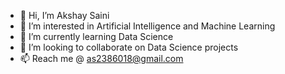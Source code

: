 - 👋 Hi, I’m Akshay Saini
- 👀 I’m interested in Artificial Intelligence and Machine Learning
- 🌱 I’m currently learning Data Science
- 💞️ I’m looking to collaborate on Data Science projects
- 📫 Reach me @ as2386018@gmail.com

<!---
aakshay001/aakshay001 is a ✨ special ✨ repository because its `README.md` (this file) appears on your GitHub profile.
You can click the Preview link to take a look at your changes.
--->
